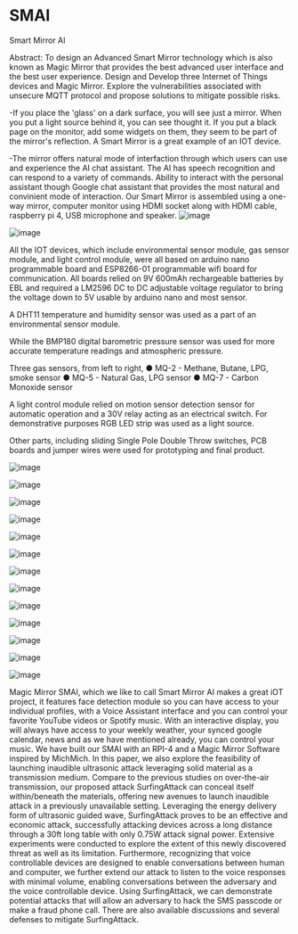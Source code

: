 # SMAI
Smart Mirror AI

Abstract: To design an Advanced Smart Mirror technology which is also known as Magic Mirror that provides the best advanced user interface and the best user experience. Design and Develop three Internet of Things devices and Magic Mirror. Explore the vulnerabilities associated with unsecure MQTT protocol and propose solutions to mitigate possible risks.

-If you place the 'glass' on a dark surface, you will see just a mirror. When you put a light source behind it, you can see thought it. If you put a black page on the monitor, add some widgets on them, they seem to be part of the mirror's reflection. A Smart Mirror is a great example of an IOT device.

-The mirror offers natural mode of interfaction through which users can use and experience the AI chat assistant. The AI has speech recognition and can respond to a variety of commands. Ability to interact with the personal assistant though Google chat assistant that provides the most natural and convinient mode of interaction. Our Smart Mirror is assembled using a one-way mirror, computer monitor using HDMI socket along with HDMI cable, raspberry pi 4, USB microphone and speaker.
![image](https://user-images.githubusercontent.com/69605343/105234810-a9810300-5b39-11eb-800a-ffb023290a20.png)

![image](https://user-images.githubusercontent.com/69605343/105235659-dfbe8280-5b39-11eb-8171-dc7a71d9d70b.png)

All the IOT devices, which include environmental sensor module, gas sensor module, and light control module, were all based on arduino nano programmable board and ESP8266-01 programmable wifi board for communication.
All boards relied on 9V 600mAh rechargeable batteries by EBL and required a LM2596 DC to DC adjustable voltage regulator to bring the voltage down to 5V usable by arduino nano and most sensor.

A DHT11 temperature and humidity sensor was used as a part of an environmental sensor module.

While the BMP180 digital barometric pressure sensor was used for more accurate temperature readings and atmospheric pressure.

Three gas sensors, from left to right, 
●	MQ-2 - Methane, Butane, LPG, smoke sensor
●	MQ-5 - Natural Gas, LPG sensor
●	MQ-7 - Carbon Monoxide sensor

A light control module relied on motion sensor detection sensor for automatic operation and a 30V relay acting as an electrical switch. For demonstrative purposes RGB LED strip was used as a light source.

Other parts, including sliding Single Pole Double Throw switches, PCB boards and jumper wires were used for prototyping and final product.  

![image](https://user-images.githubusercontent.com/69605343/105239344-cbc75080-5b3a-11eb-9002-553c0a45778a.png)

![image](https://user-images.githubusercontent.com/69605343/105239396-cf5ad780-5b3a-11eb-9d63-1c7c1a71b9fb.png)

![image](https://user-images.githubusercontent.com/69605343/105239463-d2ee5e80-5b3a-11eb-9ef4-3b49e9bad6fb.png)

![image](https://user-images.githubusercontent.com/69605343/105239524-d71a7c00-5b3a-11eb-9862-83fa6f3330cb.png)

![image](https://user-images.githubusercontent.com/69605343/105239611-dc77c680-5b3a-11eb-80f2-2a33e9ce3a95.png)

![image](https://user-images.githubusercontent.com/69605343/105239673-e0a3e400-5b3a-11eb-8047-ec8c5eb89b14.png)

![image](https://user-images.githubusercontent.com/69605343/105239790-e7caf200-5b3a-11eb-82b2-5ff0ff7feafe.png)

![image](https://user-images.githubusercontent.com/69605343/105239830-eb5e7900-5b3a-11eb-80f7-9caae7e15c8f.png)

![image](https://user-images.githubusercontent.com/69605343/105239884-ef8a9680-5b3a-11eb-8af8-38657622f40c.png)

![image](https://user-images.githubusercontent.com/69605343/105239951-f44f4a80-5b3a-11eb-95ce-83270b0cdb14.png)

![image](https://user-images.githubusercontent.com/69605343/105240015-f7e2d180-5b3a-11eb-936c-4a066660ac77.png)

![image](https://user-images.githubusercontent.com/69605343/105240083-fc0eef00-5b3a-11eb-813f-ab1cbf60d88b.png)

![image](https://user-images.githubusercontent.com/69605343/105240160-003b0c80-5b3b-11eb-8358-884bf9816aa3.png)

Magic Mirror SMAI, which we like to call Smart Mirror AI makes a great iOT project, it features face detection module so you can have access to your individual profiles, with a Voice Assistant interface and you can control your favorite YouTube videos or Spotify music. With an interactive display, you will always have access to your weekly weather, your synced google calendar, news and as we have mentioned already, you can control your music. We have built our SMAI with an RPI-4 and a Magic Mirror Software inspired by MichMich.
In this paper, we also explore the feasibility of launching inaudible ultrasonic attack leveraging solid material as a transmission medium. Compare to the previous studies on over-the-air transmission, our proposed attack SurfingAttack can conceal itself within/beneath the materials, offering new avenues to launch inaudible attack in a previously unavailable setting. Leveraging the energy delivery form of ultrasonic guided wave, SurfingAttack proves to be an effective and economic attack, successfully attacking devices across a long distance through a 30ft long table with only 0.75W attack signal power. Extensive experiments were conducted to explore the extent of this newly discovered threat as well as its limitation. Furthermore, recognizing that voice controllable devices are designed to enable conversations between human and computer, we further extend our attack to listen to the voice responses with minimal volume, enabling conversations between the adversary and the voice controllable device. Using SurfingAttack, we can demonstrate potential attacks that will allow an adversary to hack the SMS passcode or make a fraud phone call. There are also available discussions and several defenses to mitigate SurfingAttack.





